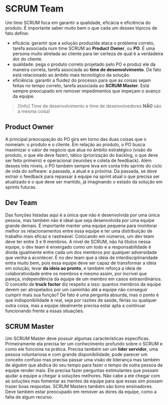 # SCRUM Team

Um time SCRUM foca em garantir a qualidade, eficácia e eficiência do produto. É importante saber muito bem o que cada um desses tópicos de fato define:

- eficácia: garantir que a solução produzida ataca o problema correto, tarefa associada num time SCRUM ao **Product Owner**, ou **PO**. É uma persona muito atrelada ao cliente para ter certeza de qual é a verdadeira dor do cliente.
- qualidade: pega o produto correto projetado pelo PO e produz ele da maneira correta, tarefa associada ao **time de desenvolvimento**. De fato está relacionado ao âmbito mais tecnológico da solução.
- eficiência: garantir a fluidez do processo para que as coisas sejam feitas no tempo correto, tarefa associada ao **SCRUM Master**. Está sempre preocupado em remover impedimentos que impeçam o avanço da equipe.

>[!info]
>Time de desenvolvimento e time de desenvolvedores **NÃO** são a mesma coisa!

## Product Owner

A principal preocupação do PO gira em torno das duas coisas que o nomeiam: o produto e o cliente.
Em relação ao produto, o PO busca maximizar o valor de negócio que atua no âmbito estratégico (visão do produto, o que ele deve fazer), tático (priorização do backlog, o que deve ser feito primeiro) e operacional (reuniões e coleta de feedback).
Além desses três níveis, o PO também sempre leva em conta três sprints do ciclo de vida do software: a passada, a atual e a próxima. Da passada, se deve extrair o feedback para repassar à equipe na sprint atual o que precisa ser atualizado e o que deve ser mantido, já imaginando o estado da solução em sprints futuras.

## Dev Team

Das funções listadas aqui é a única que não é desenvolvida por uma única pessoa, mas também não é ideal que seja desenvolvida por uma equipe grande demais. É importante manter uma equipe pequena para monitorar melhor os relacionamentos entre essa equipe e ter uma distribuição de trabalho mais eficaz e rastreável. Colocando em números, um dev team deve ter entre 3 e 9 membros. A nível de SCRUM, não há títulos nessa equipe, o dev team é enxergado como um todo e a responsabilidade é divida igualmente entre cada um dos membros por qualquer adversidade que venha a acontecer.
É no dev team que a ideia de interdisciplinaridade entra muito bem, pois essa equipe deve ser capaz de transformar a ideia em solução, levar **da ideia ao pronto**, e também reforça a ideia de colaboratividade entre os membros e mesmo assim, por incrível que pareça, independência da equipe de um membro em casos extraordinários. O conceito de **truck factor** diz respeito a isso: quantos membros da equipe devem ser atropelados por um caminhão até a equipe não conseguir cumprir mais sua função? De fato é uma pergunta absurda, mas o ponto é que indisponibilidade é real, seja por razões de saúde, férias ou qualquer outra coisa, mas a equipe idealmente precisa estar apta a continuar funcionando frente a essas situações.

## SCRUM Master

Um SCRUM Master deve possuir algumas características específicas.
Primeiramente ela precisa ter um conhecimento profundo sobre o SCRUM e como ele funciona na prática. Precisa também ser um **líder servidor**, uma pessoa voluntariosa e com grande disponibilidade; pode parecer um conceito confuso mas precisa passar uma visão de liderança mas também de alguém que abdica do seu tempo para fazer o tempo de outra pessoa da equipe render mais. Ele precisa fazer perguntas estimulantes que possam ajudar a equipe a chegar à soluções melhores. Não cabe a ele chegar com as soluções mas fomentar as mentes da equipe para que essas sim possam trazer boas respostas. SCRUM Masters também são bons ensinadores. Deve também estar preocupado em remover as dores da equipe, como a falta de algum recurso.

